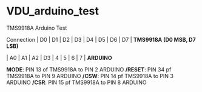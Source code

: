 # VDU_arduino_test
TMS9918A Arduino Test

Connection
| D0 | D1 | D2 | D3 | D4 | D5 | D6 | D7 |     **TMS9918A (D0 MSB, D7 LSB)**

| A0 | A1 | A2 | D3 |  4 |  5 |  6 |  7 |     **ARDUINO** 

**MODE**: PIN 13 of TMS9918A to PIN 2 ARDUINO
**/RESET**: PIN 34 pf TMS9918A to PIN 9 ARDUINO
**/CSW**: PIN 14 pf TMS9918A to PIN 3 ARDUINO
**/CSR**: PIN 15 pf TMS9918A to PIN 8 ARDUINO
